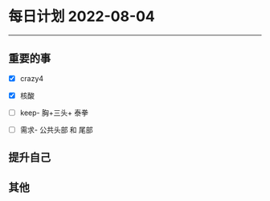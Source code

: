 #  每日计划 2022-08-04
---
## 重要的事
- [x]  crazy4
- [x]  核酸
- [ ]  keep- 胸+三头+ 泰拳
- [ ] 需求- 公共头部 和 尾部



## 提升自己

  



## 其他








